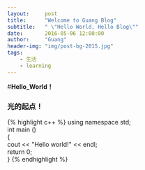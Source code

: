 ```yaml
---
layout:     post
title:      "Welcome to Guang Blog"
subtitle:   " \"Hello World, Hello Blog\""
date:       2016-05-06 12:00:00
author:     "Guang"
header-img: "img/post-bg-2015.jpg"
tags:
    - 生活
    - learning
---
```




#**Hello_World！**

### 光的起点！



{% highlight c++ %}
using namespace std;  
int main ()   
{  
 	cout << "Hello world!" << endl;  
 	return 0;  
}
{% endhighlight %}
